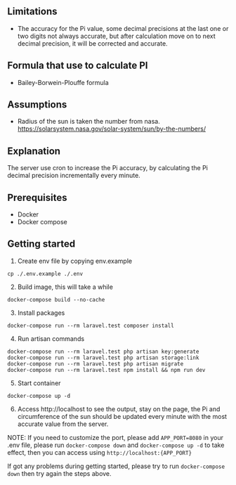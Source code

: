 ## Limitations
- The accuracy for the Pi value, some decimal precisions at the last one or two digits not always accurate, but after calculation move on to next decimal precision, it will be corrected and accurate.

## Formula that use to calculate PI
- Bailey-Borwein-Plouffe formula

## Assumptions
- Radius of the sun is taken the number from nasa. https://solarsystem.nasa.gov/solar-system/sun/by-the-numbers/

## Explanation
The server use cron to increase the Pi accuracy, by calculating the Pi decimal precision incrementally every minute.

## Prerequisites
- Docker
- Docker compose

## Getting started
1. Create env file by copying env.example
```
cp ./.env.example ./.env
```

2. Build image, this will take a while
```
docker-compose build --no-cache
```

3. Install packages
```
docker-compose run --rm laravel.test composer install
```

4. Run artisan commands
```
docker-compose run --rm laravel.test php artisan key:generate
docker-compose run --rm laravel.test php artisan storage:link
docker-compose run --rm laravel.test php artisan migrate
docker-compose run --rm laravel.test npm install && npm run dev
```

5.  Start container
``` 
docker-compose up -d
```

6. Access http://localhost to see the output, stay on the page, the Pi and circumference of the sun should be updated every minute with the most accurate value from the server.

NOTE:
If you need to customize the port, please add `APP_PORT=8080` in your .env file, please run `docker-compose down` and `docker-compose up -d` to take effect, then you can access using `http://localhost:{APP_PORT}`

If got any problems during getting started, please try to run `docker-compose down` then try again the steps above.

